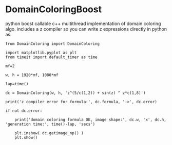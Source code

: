 # DomainColoringBoost
python boost callable c++ multithread implementation of domain coloring algo. includes a z compiler so you can write z expressions directly in python as:

    from DomainColoring import DomainColoring

    import matplotlib.pyplot as plt
    from timeit import default_timer as time

    mf=2

    w, h = 1920*mf, 1080*mf

    lap=time()

    dc = DomainColoring(w, h, 'z^(5/c(1,2)) + sin(z) ^ z*c(1,8)')

    print('z compiler error for formula:', dc.formula, '->', dc.error)

    if not dc.error:

        print('domain coloring formula OK, image shape:', dc.w, 'x', dc.h, 'generation time:', time()-lap, 'secs')

        plt.imshow( dc.getimage_np() )
        plt.show()
